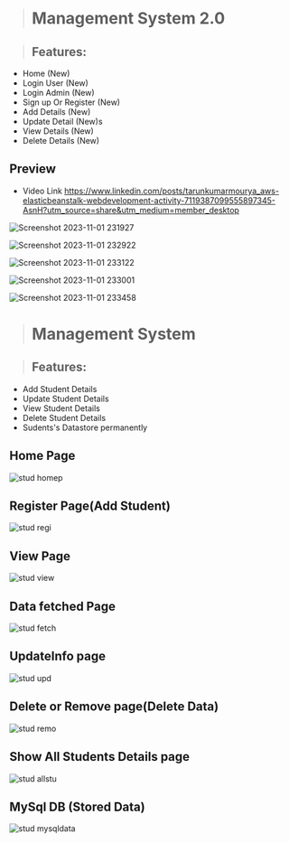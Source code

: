 ># Management System 2.0

>## Features:
* Home (New)
* Login User (New)
* Login Admin (New)
* Sign up Or Register (New)
* Add Details (New)
* Update Detail (New)s
* View Details (New)
* Delete Details (New)

## Preview
* Video Link
https://www.linkedin.com/posts/tarunkumarmourya_aws-elasticbeanstalk-webdevelopment-activity-7119387099555897345-AsnH?utm_source=share&utm_medium=member_desktop

![Screenshot 2023-11-01 231927](https://github.com/tkmourya/StudentManageSys/assets/132468329/7f26efaf-f21d-46b3-835c-f6e5f8efacd2)

![Screenshot 2023-11-01 232922](https://github.com/tkmourya/StudentManageSys/assets/132468329/026d8b08-94b6-460c-a5fe-9817da48e088)

![Screenshot 2023-11-01 233122](https://github.com/tkmourya/StudentManageSys/assets/132468329/8aa828e6-3e99-4a69-a97e-781c0c42ec61)

![Screenshot 2023-11-01 233001](https://github.com/tkmourya/StudentManageSys/assets/132468329/1e1e0e06-bebe-4bfa-90bd-d3c5e6a86a0c)

![Screenshot 2023-11-01 233458](https://github.com/tkmourya/StudentManageSys/assets/132468329/0982f74a-03fd-49ed-9e3d-ce9cfd2f5bac)

># Management System

>## Features:

* Add Student Details
* Update Student Details
* View Student Details
* Delete Student Details
* Sudents's Datastore permanently

## Home Page

![stud homep](https://github.com/tkmourya/StudentManageSys/assets/132468329/9da87633-4cd1-4663-a82c-f4d6da13f22b)

## Register Page(Add Student)

![stud regi](https://github.com/tkmourya/StudentManageSys/assets/132468329/dd45117d-a2bd-4592-a958-aefc9dfb7425)

## View Page

![stud view](https://github.com/tkmourya/StudentManageSys/assets/132468329/5d855134-1373-45d5-8fdd-95d7a471859e)

## Data fetched Page

![stud fetch](https://github.com/tkmourya/StudentManageSys/assets/132468329/e3b3bfc9-fd5b-4c8d-9679-aac2ee759475)

## UpdateInfo page

![stud upd](https://github.com/tkmourya/StudentManageSys/assets/132468329/c32ad3b0-e26e-42da-b421-3460c9e3f763)

## Delete or Remove page(Delete Data)

![stud remo](https://github.com/tkmourya/StudentManageSys/assets/132468329/5148926b-0e39-4513-882e-243318875c43)

## Show All Students Details page

![stud allstu](https://github.com/tkmourya/StudentManageSys/assets/132468329/ef1fca76-ffa8-4dac-b658-2cba39c492ca)

## MySql DB (Stored Data)

![stud mysqldata](https://github.com/tkmourya/StudentManageSys/assets/132468329/bd91f887-6f19-4dbc-b948-e0f22f4b6fc0)
